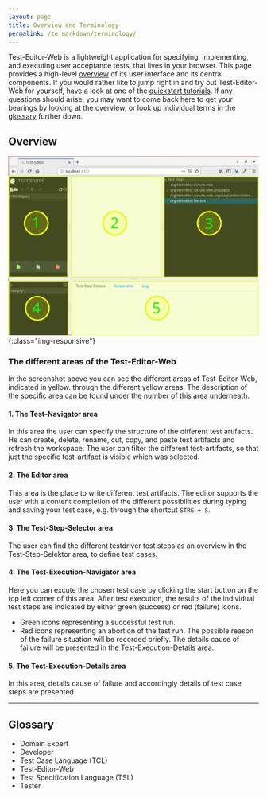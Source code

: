 ```yaml
---
layout: page
title: Overview and Terminology
permalink: /te_markdown/terminology/
---
```


Test-Editor-Web is a lightweight application for specifying, implementing, and executing user acceptance tests, that lives in your browser. This page provides a high-level [overview](#overview) of its user interface and its central components. If you would rather like to jump right in and try out Test-Editor-Web for yourself, have a look at one of the [quickstart tutorials](/te_markdown/tutorials). If any questions should arise, you may want to come back here to get your bearings by looking at the overview, or look up individual terms in the [glossary](#glossary) further down.

## Overview

![Overview](/images/te.overview.svg?sanitize=true){:class="img-responsive"}

### The different areas of the Test-Editor-Web
In the screenshot above you can see the different areas of Test-Editor-Web, indicated in yellow.
through the different yellow areas. The description of the specific area can be found under the number of this area underneath.   

#### 1. The Test-Navigator area
In this area the user can specify the structure of the different test artifacts.
He can create, delete, rename, cut, copy, and paste test artifacts and refresh the workspace.
The user can filter the different test-artifacts, so that just the specific test-artifact is visible which was selected.

#### 2. The Editor area
This area is the place to write different test artifacts. The editor supports the user with a content completion of the different possibilities during typing and saving your test case, e.g. through the shortcut ```STRG + S```.

#### 3. The Test-Step-Selector area
The user can find the different testdriver test steps as an overview in the Test-Step-Selektor area, to define test cases.

#### 4. The Test-Execution-Navigator area
Here you can excute the chosen test case by clicking the start button on the top left corner of this area. After test execution, the results of the individual test steps are indicated by either green (success) or red (failure) icons.
* Green icons representing a successful test run. 
* Red icons representing an abortion of the test run. The possible reason of the failure situation will be recorded briefly. The details cause of failure will be presented in the Test-Execution-Details area. 


#### 5. The Test-Execution-Details area
In this area, details cause of failure and accordingly details of test case steps are presented.

----

## Glossary

* Domain Expert
* Developer
* Test Case Language (TCL)
* Test-Editor-Web
* Test Specification Language (TSL)
* Tester

<!--- TODO: write user-friendly definitions, layout the glossary as definition list with anchors for cross-referencing. The following is an example of how that might look:
<a name="domain-expert"></a>Domain expert
: A stakeholder and probably a user of the system under test, who has a deep understanding of the problem domain. Domain experts specify what they expect the system to do and how it should behave, using the [test specification language (TSL)](#test-specification-language).

<a name="developer"></a>Developer
: TBW

<a name="tester"></a>Tester
: TBW

<a name="test-specification-language"></a>Test Specification Language (TSL)
: TBW
-->
